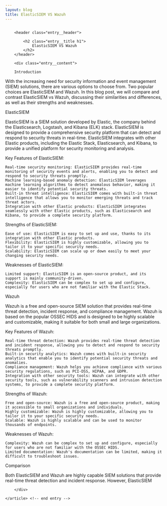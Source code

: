 ```yaml
---
layout: blog
title: ElasticSIEM VS Wazuh
---
```



<div id="main" class="s-content__main large-8 column">
    <article class="entry">

        <header class="entry__header">

            <h2 class="entry__title h1">
                ElasticSIEM VS Wazuh
            </h2>        
        </header>
        
        <div class="entry__content">
        
        Introduction

With the increasing need for security information and event management (SIEM) solutions, there are various options to choose from. Two popular choices are ElasticSIEM and Wazuh. In this blog post, we will compare and contrast ElasticSIEM vs Wazuh, discussing their similarities and differences, as well as their strengths and weaknesses.

ElasticSIEM

ElasticSIEM is a SIEM solution developed by Elastic, the company behind the Elasticsearch, Logstash, and Kibana (ELK) stack. ElasticSIEM is designed to provide a comprehensive security platform that can detect and respond to security threats in real-time. ElasticSIEM integrates with other Elastic products, including the Elastic Stack, Elasticsearch, and Kibana, to provide a unified platform for security monitoring and analysis.

Key Features of ElasticSIEM:

    Real-time security monitoring: ElasticSIEM provides real-time monitoring of security events and alerts, enabling you to detect and respond to security threats promptly.
    Machine learning-based anomaly detection: ElasticSIEM leverages machine learning algorithms to detect anomalous behavior, making it easier to identify potential security threats.
    Built-in threat intelligence: ElasticSIEM comes with built-in threat intelligence that allows you to monitor emerging threats and track threat actors.
    Integration with other Elastic products: ElasticSIEM integrates seamlessly with other Elastic products, such as Elasticsearch and Kibana, to provide a complete security platform.

Strengths of ElasticSIEM:

    Ease of use: ElasticSIEM is easy to set up and use, thanks to its integration with other Elastic products.
    Flexibility: ElasticSIEM is highly customizable, allowing you to tailor it to your specific security needs.
    Scalability: ElasticSIEM can scale up or down easily to meet your changing security needs.

Weaknesses of ElasticSIEM:

    Limited support: ElasticSIEM is an open-source product, and its support is mainly community-driven.
    Complexity: ElasticSIEM can be complex to set up and configure, especially for users who are not familiar with the Elastic Stack.

Wazuh

Wazuh is a free and open-source SIEM solution that provides real-time threat detection, incident response, and compliance management. Wazuh is based on the popular OSSEC HIDS and is designed to be highly scalable and customizable, making it suitable for both small and large organizations.

Key Features of Wazuh:

    Real-time threat detection: Wazuh provides real-time threat detection and incident response, allowing you to detect and respond to security threats promptly.
    Built-in security analytics: Wazuh comes with built-in security analytics that enable you to identify potential security threats and anomalies.
    Compliance management: Wazuh helps you achieve compliance with various security regulations, such as PCI-DSS, HIPAA, and GDPR.
    Integration with other security tools: Wazuh can integrate with other security tools, such as vulnerability scanners and intrusion detection systems, to provide a complete security platform.

Strengths of Wazuh:

    Free and open-source: Wazuh is a free and open-source product, making it accessible to small organizations and individuals.
    Highly customizable: Wazuh is highly customizable, allowing you to tailor it to your specific security needs.
    Scalable: Wazuh is highly scalable and can be used to monitor thousands of endpoints.

Weaknesses of Wazuh:

    Complexity: Wazuh can be complex to set up and configure, especially for users who are not familiar with the OSSEC HIDS.
    Limited documentation: Wazuh's documentation can be limited, making it difficult to troubleshoot issues.

Comparison

Both ElasticSIEM and Wazuh are highly capable SIEM solutions that provide real-time threat detection and incident response. However, ElasticSIEM


        </div> 

    </article> <!-- end entry -->

</div> <!-- end main -->  